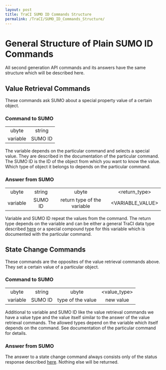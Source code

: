 ```yaml
---
layout: post
title: TraCI SUMO ID Commands Structure
permalink: /TraCI/SUMO_ID_Commands_Structure/
---
```


General Structure of Plain SUMO ID Commands
===========================================

All second generation API commands and its answers have the same structure which will be described here.

Value Retrieval Commands
------------------------

These commands ask SUMO about a special property value of a certain object.

### Command to SUMO

|          |         |
|:--------:|:-------:|
|   ubyte  |  string |
| variable | SUMO ID |

The variable depends on the particular command and selects a special value. They are described in the documentation of the particular command. The SUMO ID is the ID of the object from which you want to know the value. Which type of object it belongs to depends on the particular command.

### Answer from SUMO

|          |         |                             |                  |
|:--------:|:-------:|:---------------------------:|:----------------:|
|   ubyte  |  string |            ubyte            |   <return_type>  |
| variable | SUMO ID | return type of the variable | <VARIABLE_VALUE> |

Variable and SUMO ID repeat the values from the command. The return type depends on the variable and can be either a general TraCI data type described [here](/TraCI/Protocol#Data_types "wikilink") or a special compound type for this variable which is documented with the particular command.

State Change Commands
---------------------

These commands are the opposites of the value retrieval commands above. They set a certain value of a particular object.

### Command to SUMO

|          |         |                   |              |
|:--------:|:-------:|:-----------------:|:------------:|
|   ubyte  |  string |       ubyte       | <value_type> |
| variable | SUMO ID | type of the value |   new value  |

Additional to variable and SUMO ID like the value retrieval commands we have a value type and the value itself similar to the answer of the value retrieval commands. The allowed types depend on the variable which itself depends on the command. See documentation of the particular command for details.

### Answer from SUMO

The answer to a state change command always consists only of the status response described [here](/TraCI/Protocol#Status_Response "wikilink"). Nothing else will be returned.